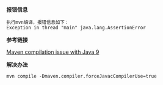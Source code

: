 **报错信息**
```
执行mvn编译，报错信息如下：
Exception in thread "main" java.lang.AssertionError
```
**参考链接**

[Maven compilation issue with Java 9](https://stackoverflow.com/questions/46878649/maven-compilation-issue-with-java-9)

**解决办法**
```
mvn compile -Dmaven.compiler.forceJavacCompilerUse=true
```
